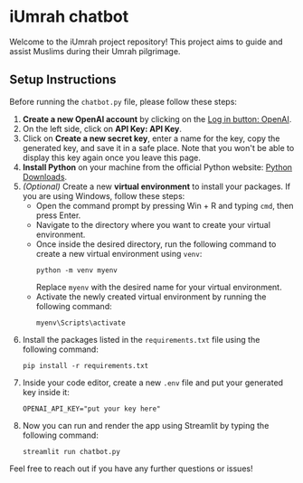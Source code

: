 # iUmrah chatbot

Welcome to the iUmrah project repository! This project aims to guide and assist Muslims during their Umrah pilgrimage.

## Setup Instructions

Before running the `chatbot.py` file, please follow these steps:

1. **Create a new OpenAI account** by clicking on the [Log in button: OpenAI](https://openai.com/).
2. On the left side, click on **API Key: API Key**.
3. Click on **Create a new secret key**, enter a name for the key, copy the generated key, and save it in a safe place. Note that you won't be able to display this key again once you leave this page.
4. **Install Python** on your machine from the official Python website: [Python Downloads](https://www.python.org/downloads/).
5. *(Optional)* Create a new **virtual environment** to install your packages. If you are using Windows, follow these steps:
   - Open the command prompt by pressing Win + R and typing `cmd`, then press Enter.
   - Navigate to the directory where you want to create your virtual environment.
   - Once inside the desired directory, run the following command to create a new virtual environment using `venv`:
     ```
     python -m venv myenv
     ```
     Replace `myenv` with the desired name for your virtual environment.
   - Activate the newly created virtual environment by running the following command:
     ```
     myenv\Scripts\activate
     ```
6. Install the packages listed in the `requirements.txt` file using the following command:
     ```
     pip install -r requirements.txt
     ```
7. Inside your code editor, create a new `.env` file and put your generated key inside it:
     ```
     OPENAI_API_KEY="put your key here"
     ```
8. Now you can run and render the app using Streamlit by typing the following command:
     ```
     streamlit run chatbot.py
     ```
Feel free to reach out if you have any further questions or issues!




